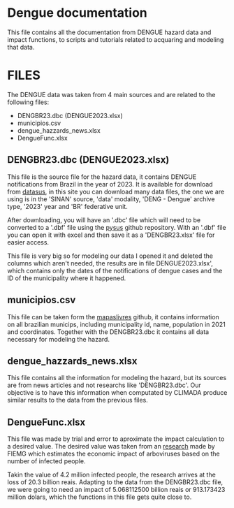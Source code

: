 # Dengue documentation

This file contains all the documentation from DENGUE hazard data and impact functions, to scripts and tutorials related to acquaring and modeling that data.

# FILES

The DENGUE data was taken from 4 main sources and are related to the following files:
- DENGBR23.dbc (DENGUE2023.xlsx)
- municipios.csv
- dengue_hazzards_news.xlsx
- DengueFunc.xlsx

## DENGBR23.dbc (DENGUE2023.xlsx)

This file is the source file for the hazard data, it contains DENGUE notifications from Brazil in the year of 2023. It is available for download from [datasus](https://datasus.saude.gov.br/transferencia-de-arquivos/#), in this site you can download many data files, the one we are using is in the 'SINAN' source, 'data' modality, 'DENG - Dengue' archive type, '2023' year and 'BR' federative unit.

After downloading, you will have an '.dbc' file which will need to be converted to a '.dbf' file using the [pysus](https://github.com/danicat/pysus) github repository. With an '.dbf' file you can open it with excel and then save it as a 'DENGBR23.xlsx' file for easier access.

This file is very big so for modeling our data I opened it and deleted the columns which aren't needed, the results are in file DENGUE2023.xlsx', which contains only the dates of the notifications of dengue cases and the ID of the municipality where it happened.

## municipios.csv

This file can be taken form the [mapaslivres](https://github.com/mapaslivres/municipios-br/blob/main/tabelas/municipios.csv) github, it contains information on all brazilian municips, including municipality id, name, population in 2021 and coordinates. Together with the DENGBR23.dbc it contains all data necessary for modeling the hazard.

## dengue_hazzards_news.xlsx

This file contains all the information for modeling the hazard, but its sources are from news articles and not researchs like 'DENGBR23.dbc'. Our objective is to have this information when computated by CLIMADA produce similar results to the data from the previous files.

## DengueFunc.xlsx

This file was made by trial and error to aproximate the impact calculation to a desired value. The desired value was taken from an [research](https://www.fiemg.com.br/wp-content/uploads/2024/03/Impactos-Economicos-Arboviroses-somente-efeito-induzido.pdf) made by FIEMG which estimates the economic impact of arboviruses based on the number of infected people.

Takin the value of 4.2 million infected people, the research arrives at the loss of 20.3 billion reais. Adapting to the data from the DENGBR23.dbc file, we were going to need an impact of 5.068112500 billion reais or 913.173423 million dolars, which the functions in this file gets quite close to.
